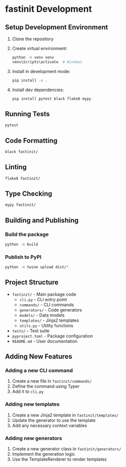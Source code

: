 # fastinit Development

## Setup Development Environment

1. Clone the repository
2. Create virtual environment:
   ```bash
   python -m venv venv
   venv\Scripts\activate  # Windows
   ```

3. Install in development mode:
   ```bash
   pip install -e .
   ```

4. Install dev dependencies:
   ```bash
   pip install pytest black flake8 mypy
   ```

## Running Tests

```bash
pytest
```

## Code Formatting

```bash
black fastinit/
```

## Linting

```bash
flake8 fastinit/
```

## Type Checking

```bash
mypy fastinit/
```

## Building and Publishing

### Build the package

```bash
python -m build
```

### Publish to PyPI

```bash
python -m twine upload dist/*
```

## Project Structure

- `fastinit/` - Main package code
  - `cli.py` - CLI entry point
  - `commands/` - CLI commands
  - `generators/` - Code generators
  - `models/` - Data models
  - `templates/` - Jinja2 templates
  - `utils.py` - Utility functions
- `tests/` - Test suite
- `pyproject.toml` - Package configuration
- `README.md` - User documentation

## Adding New Features

### Adding a new CLI command

1. Create a new file in `fastinit/commands/`
2. Define the command using Typer
3. Add it to `cli.py`

### Adding new templates

1. Create a new Jinja2 template in `fastinit/templates/`
2. Update the generator to use the template
3. Add any necessary context variables

### Adding new generators

1. Create a new generator class in `fastinit/generators/`
2. Implement the generation logic
3. Use the TemplateRenderer to render templates
